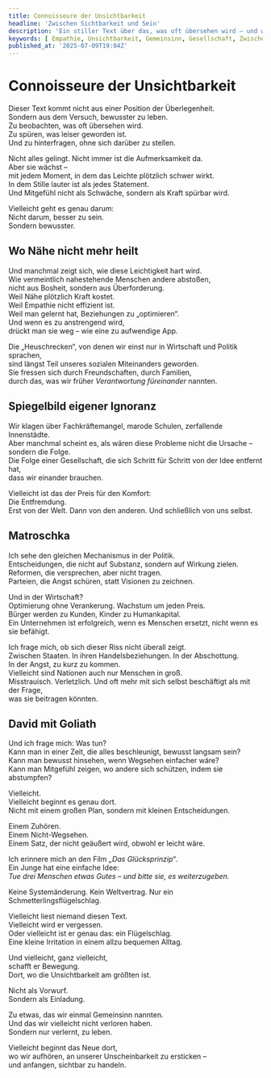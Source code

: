 ```yaml
---
title: Connoisseure der Unsichtbarkeit
headline: 'Zwischen Sichtbarkeit und Sein'
description: 'Ein stiller Text über das, was oft übersehen wird – und warum genau darin der Anfang von Veränderung liegen könnte.'
keywords: [ Empathie, Unsichtbarkeit, Gemeinsinn, Gesellschaft, Zwischenmenschlichkeit, Verantwortung, Entfremdung, Mitgefühl, Sozialphilosophie, Bewusstsein ]
published_at: '2025-07-09T19:04Z'
---
```


# Connoisseure der Unsichtbarkeit

Dieser Text kommt nicht aus einer Position der Überlegenheit.  
Sondern aus dem Versuch, bewusster zu leben.  
Zu beobachten, was oft übersehen wird.  
Zu spüren, was leiser geworden ist.  
Und zu hinterfragen, ohne sich darüber zu stellen.

Nicht alles gelingt. Nicht immer ist die Aufmerksamkeit da.  
Aber sie wächst –  
mit jedem Moment, in dem das Leichte plötzlich schwer wirkt.  
In dem Stille lauter ist als jedes Statement.  
Und Mitgefühl nicht als Schwäche, sondern als Kraft spürbar wird.

Vielleicht geht es genau darum:  
Nicht darum, besser zu sein.  
Sondern bewusster.

## Wo Nähe nicht mehr heilt

Und manchmal zeigt sich, wie diese Leichtigkeit hart wird.  
Wie vermeintlich nahestehende Menschen andere abstoßen,  
nicht aus Bosheit, sondern aus Überforderung.  
Weil Nähe plötzlich Kraft kostet.  
Weil Empathie nicht effizient ist.  
Weil man gelernt hat, Beziehungen zu „optimieren“.  
Und wenn es zu anstrengend wird,  
drückt man sie weg – wie eine zu aufwendige App.

Die „Heuschrecken“, von denen wir einst nur in Wirtschaft und Politik sprachen,  
sind längst Teil unseres sozialen Miteinanders geworden.  
Sie fressen sich durch Freundschaften, durch Familien,  
durch das, was wir früher *Verantwortung füreinander* nannten.

## Spiegelbild eigener Ignoranz

Wir klagen über Fachkräftemangel, marode Schulen, zerfallende Innenstädte.  
Aber manchmal scheint es, als wären diese Probleme nicht die Ursache –  
sondern die Folge.  
Die Folge einer Gesellschaft, die sich Schritt für Schritt von der Idee entfernt hat,  
dass wir einander brauchen.

Vielleicht ist das der Preis für den Komfort:  
Die Entfremdung.  
Erst von der Welt. Dann von den anderen. Und schließlich von uns selbst.

## Matroschka

Ich sehe den gleichen Mechanismus in der Politik.  
Entscheidungen, die nicht auf Substanz, sondern auf Wirkung zielen.  
Reformen, die versprechen, aber nicht tragen.  
Parteien, die Angst schüren, statt Visionen zu zeichnen.

Und in der Wirtschaft?  
Optimierung ohne Verankerung. Wachstum um jeden Preis.  
Bürger werden zu Kunden, Kinder zu Humankapital.  
Ein Unternehmen ist erfolgreich, wenn es Menschen ersetzt, nicht wenn es sie befähigt.

Ich frage mich, ob sich dieser Riss nicht überall zeigt.  
Zwischen Staaten. In ihren Handelsbeziehungen. In der Abschottung.  
In der Angst, zu kurz zu kommen.  
Vielleicht sind Nationen auch nur Menschen in groß.  
Misstrauisch. Verletzlich. Und oft mehr mit sich selbst beschäftigt als mit der Frage,  
was sie beitragen könnten.

## David mit Goliath

Und ich frage mich: Was tun?  
Kann man in einer Zeit, die alles beschleunigt, bewusst langsam sein?  
Kann man bewusst hinsehen, wenn Wegsehen einfacher wäre?  
Kann man Mitgefühl zeigen, wo andere sich schützen, indem sie abstumpfen?

Vielleicht.  
Vielleicht beginnt es genau dort.  
Nicht mit einem großen Plan, sondern mit kleinen Entscheidungen.

Einem Zuhören.  
Einem Nicht-Wegsehen.  
Einem Satz, der nicht geäußert wird, obwohl er leicht wäre.

Ich erinnere mich an den Film *„Das Glücksprinzip“*.  
Ein Junge hat eine einfache Idee:  
*Tue drei Menschen etwas Gutes – und bitte sie, es weiterzugeben.*

Keine Systemänderung. Kein Weltvertrag. Nur ein Schmetterlingsflügelschlag.

Vielleicht liest niemand diesen Text.  
Vielleicht wird er vergessen.  
Oder vielleicht ist er genau das: ein Flügelschlag.  
Eine kleine Irritation in einem allzu bequemen Alltag.

Und vielleicht, ganz vielleicht,  
schafft er Bewegung.  
Dort, wo die Unsichtbarkeit am größten ist.

Nicht als Vorwurf.  
Sondern als Einladung.

Zu etwas, das wir einmal Gemeinsinn nannten.  
Und das wir vielleicht nicht verloren haben.  
Sondern nur verlernt, zu leben.

Vielleicht beginnt das Neue dort,  
wo wir aufhören, an unserer Unscheinbarkeit zu ersticken –  
und anfangen, sichtbar zu handeln.
